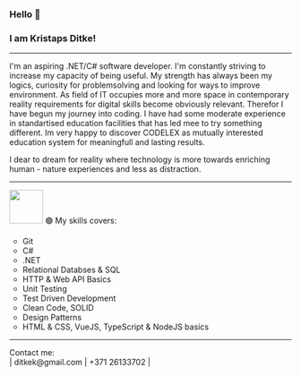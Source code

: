 ### Hello 🔅
### I am Kristaps Ditke!
<hr>
I'm an aspiring .NET/C# software developer.
I'm constantly striving to increase my capacity of being useful. My strength has always been my logics, curiosity for problemsolving and looking for ways to improve environment. As field of IT occupies more and more space in contemporary reality requirements for digital skills become obviously relevant. Therefor I have begun my journey into coding. I have had some moderate experience in standartised education facilities that has led mee to try something different. Im very happy to discover CODELEX as mutually interested education system for meaningfull and lasting results.

I dear to dream for reality where technology is more towards enriching human - nature experiences and less as distraction.
<hr>
<img src="https://bestanimations.com/media/gears/1096359774gold-brass-gear-cogs-animated-5.gif" width="60px">
 🟢 My skills covers:
<ul style="list-style-type:circle;">
  <li>Git</li>
  <li>C#</li>
  <li>.NET</li>
  <li>Relational Databses & SQL</li>
  <li>HTTP & Web API Basics</li>
  <li>Unit Testing</li>
  <li>Test Driven Development</li>
  <li>Clean Code, SOLID</li>
  <li>Design Patterns</li>
  <li>HTML & CSS, VueJS, TypeScript & NodeJS basics</li>
</ul>
<hr>
Contact me: </br>
| ditkek@gmail.com | +371 26133702 |
<!--
|[https://github.com/KristapsDitke/KristapsDitke/blob/main/SeekPng.com_twitter-bird-logo-png_502168.png](https://github.com/KristapsDitke/KristapsDitke/blob/main/SeekPng.com_twitter-bird-logo-png_502168.png)
**KristapsDitke/KristapsDitke** is a ✨ _special_ ✨ repository because its `README.md` (this file) appears on your GitHub profile.
Git


Relational Databses & SQL






Here are some ideas to get you started:

- 🔭 I’m currently working on ...
- 🌱 I’m currently learning C# and .NET
- 👯 I’m looking to collaborate on ...
- 🤔 I’m looking for help with ...
- 💬 Ask me about ...
- 📫Best way to reach me: on my e-mail ditkek@gmail.com
- 😄 Pronouns: ...
- ⚡ Fun fact: ...
-->
